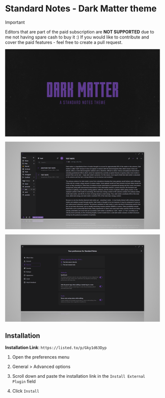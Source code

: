 # Standard Notes - Dark Matter theme
> [!IMPORTANT]
> Editors that are part of the paid subscription are **NOT SUPPORTED** due to me not having spare cash to buy it :)
> If you would like to contribute and cover the paid features - feel free to create a pull request.

![Preview](preview.png)

![Preview](preview-2.png)

![Preview](preview-3.png)

## Installation
**Installation Link**: `https://listed.to/p/Gky1d63Dyp`

1. Open the preferences menu

2. General > Advanced options

3. Scroll down and paste the installation link in the `Install External Plugin` field

4. Click `Install`
